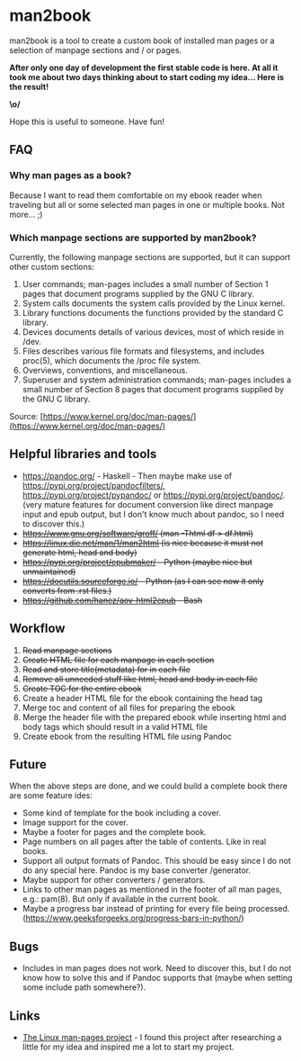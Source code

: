 # man2book

man2book is a tool to create a custom book of installed man pages or a
selection of manpage sections and / or pages.

**After only one day of development the first stable code is here. At all it took me about two 
days thinking about to start coding my idea... Here is the result!**

**\o/**

Hope this is useful to someone. Have fun!

## FAQ

### Why man pages as a book?

Because I want to read them comfortable on my ebook reader when traveling but all or some selected 
man pages in one or multiple books. Not more... ;)

### Which manpage sections are supported by man2book?

Currently, the following manpage sections are supported, but it can support other custom sections:

1. User commands; man-pages includes a small number of Section 1 pages that document programs 
supplied by the GNU C library.
2. System calls documents the system calls provided by the Linux kernel.
3. Library functions documents the functions provided by the standard C library.
4. Devices documents details of various devices, most of which reside in /dev.
5. Files describes various file formats and filesystems, and includes proc(5), which documents 
the /proc file system.
7. Overviews, conventions, and miscellaneous.
8. Superuser and system administration commands; man-pages includes a small number of Section 8 
pages that document programs supplied by the GNU C library.

Source: [https://www.kernel.org/doc/man-pages/](https://www.kernel.org/doc/man-pages/)

## Helpful libraries and tools

- https://pandoc.org/ - Haskell - Then maybe make use of https://pypi.org/project/pandocfilters/,
  https://pypi.org/project/pypandoc/ or https://pypi.org/project/pandoc/.
  (very mature features for document conversion like direct manpage input and epub output,
  but I don't know much about pandoc, so I need to discover this.)
- ~~https://www.gnu.org/software/groff/
  (man -Thtml df > df.html)~~
- ~~https://linux.die.net/man/1/man2html
  (is nice because it must not generate html, head and body)~~
- ~~https://pypi.org/project/epubmaker/ - Python
  (maybe nice but unmaintained)~~
- ~~https://docutils.sourceforge.io/ - Python
  (as I can see now it only converts from .rst files.)~~
- ~~https://github.com/hanez/aov-html2epub - Bash~~

## Workflow

1. ~~Read manpage sections~~
2. ~~Create HTML file for each manpage in each section~~
3. ~~Read and store title(metadata) for in each file~~
4. ~~Remove all unneeded stuff like html, head and body in each file~~
5. ~~Create TOC for the entire ebook~~
6. Create a header HTML file for the ebook containing the head tag
7. Merge toc and content of all files for preparing the ebook
8. Merge the header file with the prepared ebook while inserting html and body
   tags which should result in a valid HTML file
9. Create ebook from the resulting HTML file using Pandoc

## Future

When the above steps are done, and we could build a complete book there are some
feature ides:

- Some kind of template for the book including a cover.
- Image support for the cover.
- Maybe a footer for pages and the complete book.
- Page numbers on all pages after the table of contents. Like in real books.
- Support all output formats of Pandoc. This should be easy since I do not do any
  special here. Pandoc is my base converter /generator.
- Maybe support for other converters / generators.
- Links to other man pages as mentioned in the footer of all man pages, e.g.: pam(8).
  But only if available in the current book.
- Maybe a progress bar instead of printing for every file being processed. 
(https://www.geeksforgeeks.org/progress-bars-in-python/)

## Bugs

- Includes in man pages does not work. Need to discover this, but I do not 
know how to solve this and if Pandoc supports that (maybe when setting some include 
path somewhere?).

## Links

- [The Linux man-pages project](https://www.kernel.org/doc/man-pages/) - I found this 
project after researching a little for my idea and inspired me a lot to start my project.
